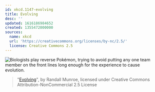 ```yaml
---
id: xkcd.1147-evolving
title: Evolving
desc: ''
updated: 1616186984652
created: 1355472000000
sources:
  name: xkcd
  url: 'https://creativecommons.org/licenses/by-nc/2.5/'
  license: Creative Commons 2.5
---
```

![Biologists play reverse Pokémon, trying to avoid putting any one team member on the front lines long enough for the experience to cause evolution.](https://imgs.xkcd.com/comics/evolving.png)
> "[Evolving](https://xkcd.com/1147/)", by Randall Munroe, licensed under Creative Commons Attribution-NonCommercial 2.5 License
